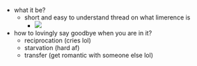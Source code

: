   * what it be?
    * short and easy to understand thread on what limerence is
      * ![](https://twitter.com/bluueflowerrr/status/1674039458079862787)
  * how to lovingly say goodbye when you are in it?
    * reciprocation (cries lol)
    * starvation (hard af)
    * transfer (get romantic with someone else lol)